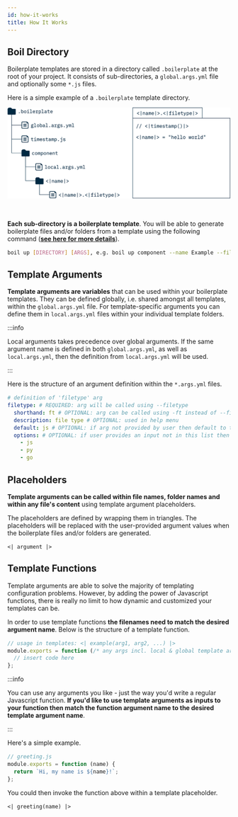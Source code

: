 ```yaml
---
id: how-it-works
title: How It Works
---
```


## Boil Directory

Boilerplate templates are stored in a directory called `.boilerplate` at the root of your project. It consists of sub-directories, a `global.args.yml` file and optionally some `*.js` files.

Here is a simple example of a `.boilerplate` template directory.
<br />

![img](../static/img/directory.png)

<br />

**Each sub-directory is a boilerplate template**. You will be able to generate boilerplate files and/or folders from a template using the following command (**[see here for more details](commands.md)**).

```sh
boil up [DIRECTORY] [ARGS], e.g. boil up component --name Example --filetype js
```

## Template Arguments

**Template arguments are variables** that can be used within your boilerplate templates. They can be defined globally, i.e. shared amongst all templates, within the `global.args.yml` file. For template-specific arguments you can define them in `local.args.yml` files within your individual template folders.

:::info

Local arguments takes precedence over global arguments. If the same argument name is defined in both `global.args.yml`, as well as `local.args.yml`, then the definition from `local.args.yml` will be used.

:::

Here is the structure of an argument definition within the `*.args.yml` files.

```yml
# definition of 'filetype' arg
filetype: # REQUIRED: arg will be called using --filetype
  shorthand: ft # OPTIONAL: arg can be called using -ft instead of --filetype
  description: file type # OPTIONAL: used in help menu
  default: js # OPTIONAL: if arg not provided by user then default to this value
  options: # OPTIONAL: if user provides an input not in this list then throw an error
    - js
    - py
    - go
```

## Placeholders

**Template arguments can be called within file names, folder names and within any file's content** using template argument placeholders.

The placeholders are defined by wrapping them in triangles. The placeholders will be replaced with the user-provided argument values when the boilerplate files and/or folders are generated.

```
<| argument |>
```

## Template Functions

Template arguments are able to solve the majority of templating configuration problems. However, by adding the power of Javascript functions, there is really no limit to how dynamic and customized your templates can be.

In order to use template functions **the filenames need to match the desired argument name**. Below is the structure of a template function.

```js
// usage in templates: <| example(arg1, arg2, ...) |>
module.exports = function (/* any args incl. local & global template args */) {
  // insert code here
};
```

:::info

You can use any arguments you like - just the way you'd write a regular Javascript function. **If you'd like to use template arguments as inputs to your function then match the function argument name to the desired template argument name**.

:::

Here's a simple example.

```js
// greeting.js
module.exports = function (name) {
  return `Hi, my name is ${name}!`;
};
```

You could then invoke the function above within a template placeholder.

```text
<| greeting(name) |>
```

